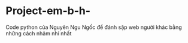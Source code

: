 # Project-em-b-h-
Code python của Nguyên Ngu Ngốc để đánh sặp web người khác bằng những cách nhảm nhí nhất

